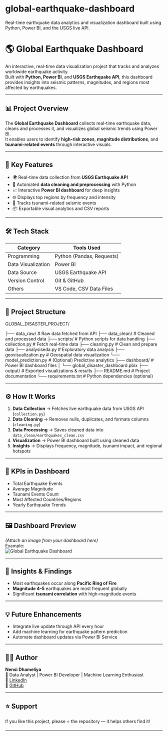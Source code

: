 # global-earthquake-dashboard
Real-time earthquake data analytics and visualization dashboard built using Python, Power BI, and the USGS live API.
# 🌎 Global Earthquake Dashboard

An interactive, real-time data visualization project that tracks and analyzes worldwide earthquake activity.  
Built with **Python, Power BI**, and **USGS Earthquake API**, this dashboard provides insights into seismic patterns, magnitudes, and regions most affected by earthquakes.

---

## 📊 Project Overview

The **Global Earthquake Dashboard** collects real-time earthquake data, cleans and processes it, and visualizes global seismic trends using Power BI.  
It enables users to identify **high-risk zones**, **magnitude distributions**, and **tsunami-related events** through interactive visuals.

---

## 🚀 Key Features

- 🌍 Real-time data collection from **USGS Earthquake API**  
- 🧹 Automated **data cleaning and preprocessing** with Python  
- 📈 Interactive **Power BI dashboard** for deep insights  
- 🌐 Displays top regions by frequency and intensity  
- 🌊 Tracks tsunami-related seismic events  
- 📦 Exportable visual analytics and CSV reports  

---

## 🛠️ Tech Stack

| Category | Tools Used |
|-----------|-------------|
| Programming | Python (Pandas, Requests) |
| Data Visualization | Power BI |
| Data Source | USGS Earthquake API |
| Version Control | Git & GitHub |
| Others | VS Code, CSV Data Files |

---

## 📂 Project Structure
GLOBAL_DISASTER_PROJECT/

├── data_raw/ # Raw data fetched from API
├── data_clean/ # Cleaned and processed data
├── scripts/ # Python scripts for data handling
  ├── collection.py # Fetch real-time data
  ├── cleaning.py # Clean and prepare data
  ├── analysiseda.py # Exploratory data analysis
  ├── geovisualization.py # Geospatial data visualization
  └── model_prediction.py # (Optional) Predictive analytics
├── dashboard/ # Power BI dashboard files
│ └── global_disaster_dashboard.pbix
├── output/ # Exported visualizations & results
├── README.md # Project documentation
└── requirements.txt # Python dependencies (optional)

---

## ⚙️ How It Works

1. **Data Collection** → Fetches live earthquake data from USGS API (`collection.py`)  
2. **Data Cleaning** → Removes nulls, duplicates, and formats columns (`cleaning.py`)  
3. **Data Processing** → Saves cleaned data into `data_clean/earthquakes_clean.csv`  
4. **Visualization** → Power BI dashboard built using cleaned data  
5. **Insights** → Displays frequency, magnitude, tsunami impact, and regional hotspots  

---

## 🧮 KPIs in Dashboard

- Total Earthquake Events  
- Average Magnitude  
- Tsunami Events Count  
- Most Affected Countries/Regions  
- Yearly Earthquake Trends  

---

## 🖼️ Dashboard Preview

*(Attach an image from your dashboard here)*  
Example:  
![Global Earthquake Dashboard](dashboard_preview.png)

---

## 🧠 Insights & Findings

- Most earthquakes occur along **Pacific Ring of Fire**  
- **Magnitude 4–5** earthquakes are most frequent globally  
- Significant **tsunami correlation** with high-magnitude events  

---

## 💡 Future Enhancements

- Integrate live update through API every hour  
- Add machine learning for earthquake pattern prediction  
- Automate dashboard updates via Power BI Service  

---

## 👩‍💻 Author

**Nensi Dhameliya**  
📍 Data Analyst | Power BI Developer | Machine Learning Enthusiast  
🔗 [LinkedIn](https://www.linkedin.com/in/nensi-dhameliya/)  
🔗 [GitHub](https://github.com/Nensi123-nen)

---

## ⭐ Support

If you like this project, please ⭐ the repository — it helps others find it!

---


